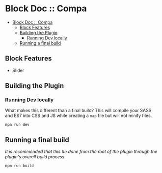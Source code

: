 # Block Doc :: Compa
- [Block Doc :: Compa](#block-doc--compa)
	- [Block Features](#block-features)
	- [Building the Plugin](#building-the-plugin)
		- [Running Dev locally](#running-dev-locally)
	- [Running a final build](#running-a-final-build)

## Block Features

- Slider


## Building the Plugin

### Running Dev locally

What makes this different than a final build? This will compile your SASS and ES7 into CSS and JS while creating a `map` file but will not minify files.

`npm run dev`

## Running a final build

*It is recommended that this be done from the root of the plugin through the plugin's overall build process.*

`npm run build`
